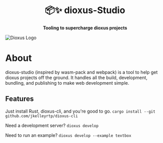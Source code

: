 <div align="center">
  <h1>📦✨  dioxus-Studio </h1>
  <p>
    <strong>Tooling to supercharge dioxus projects</strong>
  </p>
</div>

![Dioxus Logo](https://dioxuslabs.com/guide/images/dioxuslogo_full.png)


# About


dioxus-studio (inspired by wasm-pack and webpack) is a tool to help get dioxus projects off the ground. It handles all the build, development, bundling, and publishing to make web development simple.


## Features

Just install Rust, dioxus-cli, and you're good to go.
`cargo install --git github.com/jkelleyrtp/dioxus-cli`

Need a development server?
`dioxus develop`

Need to run an example?
`dioxus develop --example textbox`

